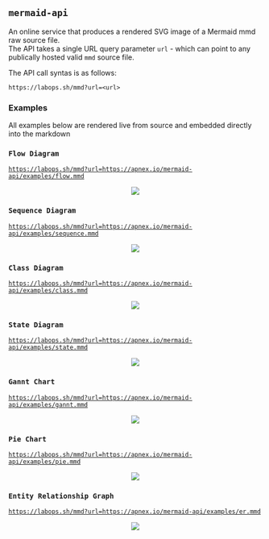 ## `mermaid-api`
An online service that produces a rendered SVG image of a Mermaid mmd raw source file.  
The API takes a single URL query parameter `url` - which can point to any publically hosted valid `mmd` source file.  

The API call syntas is as follows:
```
https://labops.sh/mmd?url=<url>
```

### Examples
All examples below are rendered live from source and embedded directly into the markdown

### `Flow Diagram`
[`https://labops.sh/mmd?url=https://apnex.io/mermaid-api/examples/flow.mmd`](https://labops.sh/mmd?url=https://apnex.io/mermaid-api/examples/flow.mmd)
<p align="center">
	<img src="https://labops.sh/mmd?url=https://apnex.io/mermaid-api/examples/flow.mmd" />
</p>

### `Sequence Diagram`
[`https://labops.sh/mmd?url=https://apnex.io/mermaid-api/examples/sequence.mmd`](https://labops.sh/mmd?url=https://apnex.io/mermaid-api/examples/sequence.mmd)
<p align="center">
	<img src="https://labops.sh/mmd?url=https://apnex.io/mermaid-api/examples/sequence.mmd" />
</p>

### `Class Diagram`
[`https://labops.sh/mmd?url=https://apnex.io/mermaid-api/examples/class.mmd`](https://labops.sh/mmd?url=https://apnex.io/mermaid-api/examples/class.mmd)
<p align="center">
	<img src="https://labops.sh/mmd?url=https://apnex.io/mermaid-api/examples/class.mmd" />
</p>

### `State Diagram`
[`https://labops.sh/mmd?url=https://apnex.io/mermaid-api/examples/state.mmd`](https://labops.sh/mmd?url=https://apnex.io/mermaid-api/examples/state.mmd)
<p align="center">
	<img src="https://labops.sh/mmd?url=https://apnex.io/mermaid-api/examples/state.mmd" />
</p>

### `Gannt Chart`
[`https://labops.sh/mmd?url=https://apnex.io/mermaid-api/examples/gannt.mmd`](https://labops.sh/mmd?url=https://apnex.io/mermaid-api/examples/gannt.mmd)
<p align="center">
	<img src="https://labops.sh/mmd?url=https://apnex.io/mermaid-api/examples/gannt.mmd" />
</p>

### `Pie Chart`
[`https://labops.sh/mmd?url=https://apnex.io/mermaid-api/examples/pie.mmd`](https://labops.sh/mmd?url=https://apnex.io/mermaid-api/examples/pie.mmd)
<p align="center">
	<img src="https://labops.sh/mmd?url=https://apnex.io/mermaid-api/examples/pie.mmd" />
</p>

### `Entity Relationship Graph`
[`https://labops.sh/mmd?url=https://apnex.io/mermaid-api/examples/er.mmd`](https://labops.sh/mmd?url=https://apnex.io/mermaid-api/examples/er.mmd)
<p align="center">
	<img src="https://labops.sh/mmd?url=https://apnex.io/mermaid-api/examples/er.mmd" />
</p>
